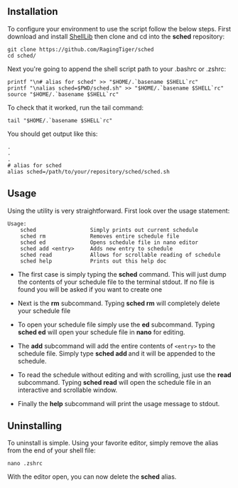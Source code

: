 ## Installation
To configure your environment to use the script follow the below steps. First
download and install [ShellLib](https://ragingtiger.github.io/ShellLib/) then
clone and cd into the **sched** repository:

```
git clone https://github.com/RagingTiger/sched
cd sched/
```

Next you're going to append the shell script path to your .bashrc or .zshrc:

```
printf "\n# alias for sched" >> "$HOME/.`basename $SHELL`rc"
printf "\nalias sched=$PWD/sched.sh" >> "$HOME/.`basename $SHELL`rc"
source "$HOME/.`basename $SHELL`rc"
```

To check that it worked, run the tail command:

```
tail "$HOME/.`basename $SHELL`rc"
```

You should get output like this:

```
.
.
.
# alias for sched
alias sched=/path/to/your/repository/sched/sched.sh
```

## Usage
Using the utility is very straightforward. First look over the usage statement:

```
Usage:
    sched                 Simply prints out current schedule
    sched rm              Removes entire schedule file
    sched ed              Opens schedule file in nano editor
    sched add <entry>     Adds new entry to schedule
    sched read            Allows for scrollable reading of schedule
    sched help            Prints out this help doc
```

 * The first case is simply typing the **sched** command. This will just dump
the contents of your schedule file to the terminal stdout. If no file is found
you will be asked if you want to create one

* Next is the **rm** subcommand. Typing **sched rm** will completely delete your
schedule file

* To open your schedule file simply use the **ed** subcommand. Typing
**sched ed** will open your schedule file in **nano** for editing.

* The **add** subcommand will add the entire contents of ```<entry>``` to the
schedule file. Simply type **sched add <entry>** and it will be appended to
the schedule.

* To read the schedule without editing and with scrolling, just use the **read**
subcommand. Typing **sched read** will open the schedule file in an interactive
and scrollable window.

* Finally the **help** subcommand will print the usage message to stdout.

## Uninstalling
To uninstall is simple. Using your favorite editor, simply remove the alias
from the end of your shell file:

```
nano .zshrc
```

With the editor open, you can now delete the **sched** alias.
